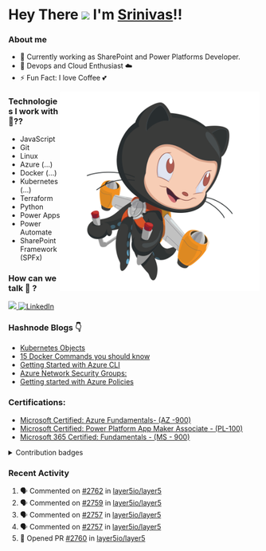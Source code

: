#  Hey There <img src="https://github.com/TheDudeThatCode/TheDudeThatCode/blob/master/Assets/Hi.gif" width="29px"> I'm [Srinivas](https://www.linkedin.com/in/srinivas-karnati)!!

### About me




- 🔭 Currently working as SharePoint and Power Platforms Developer.
- 🌱 Devops and Cloud Enthusiast ☁️
- ⚡ Fun Fact: I love Coffee  💕

<img align="right" alt="PNG" src="https://github.com/karnatisrinivas/karnatisrinivas/blob/main/cat.png" width="400" height="400" />

### Technologies I work with 🤔??
- JavaScript
- Git
- Linux
- Azure (...)
- Docker (...)
- Kubernetes (...)
- Terraform
- Python
- Power Apps
- Power Automate
- SharePoint Framework (SPFx)

### How can we talk 💬 ?

<a href="https://twitter.com/__karnati"><img src="https://img.shields.io/twitter/follow/__karnati?color=blue&label=%40__karnati&logo=twitter&style=for-the-badge" height="30"> </a>
   <a href="https://www.linkedin.com/in/srinivas-karnati"><img alt="LinkedIn" title="LinkedIn" src="https://img.shields.io/badge/-LinkedIn-blue?style=for-the-badge&logo=Linkedin&logoColor=white" height="30"/></a>

<!-- <p align="center">
	<img width="48%" src="https://github-readme-stats.vercel.app/api?username=karnatisrinivas&show_icons=true&theme=dark" />
  <img width="48%" src="https://github-readme-streak-stats.herokuapp.com/?user=karnatisrinivas&theme=dark" />
</p>
 -->
### Hashnode Blogs 👇
<!-- HASHNODE_BLOG:START -->
- [Kubernetes Objects](https://srinivaskarnati.hashnode.dev/kubernetes-objects-cl1egvhbs01e5cznv62fd3i1n)
- [15 Docker Commands you should know](https://srinivaskarnati.hashnode.dev/15-docker-commands-you-should-know-cl0hqto7h030w28nv1gzccime)
- [Getting Started with Azure CLI](https://srinivaskarnati.hashnode.dev/getting-started-with-azure-cli-cl0cilygk04hv2rnvhmli5e5s)
- [Azure Network Security Groups:](https://srinivaskarnati.hashnode.dev/azure-network-security-groups-cl06s1mn10g8zudnvgtcl8tzv)
- [Getting started with Azure Policies](https://srinivaskarnati.hashnode.dev/getting-started-with-azure-policies-ckzy3ener000e8lnv4gkzddnk)
<!-- HASHNODE_BLOG:END -->

### Certifications:

- [Microsoft Certified: Azure Fundamentals- (AZ -900)](https://www.credly.com/badges/2af168c1-1c47-4f2c-a378-16e972b31cd2/public_url)
- [Microsoft Certified: Power Platform App Maker Associate - (PL-100)](https://www.credly.com/badges/0ab34c2c-254f-49da-8ce2-ca44d1a2242c/public_url)
- [Microsoft 365 Certified: Fundamentals - (MS - 900)](https://www.credly.com/badges/d296e48a-4db1-4236-a6cb-ed1f0d19f30e/public_url)

<details>
  <summary>Contribution badges</summary>
  <p align ="center">
     <img src="https://github-readme-stats.vercel.app/api?username=karnatisrinivas&show_icons=true&locale=en" alt="pradumnasaraf" width="48%"/>
     <img src ="https://github-readme-streak-stats.herokuapp.com?user=karnatisrinivas" alt="pradumnasaraf" width="48%"/>
  </p>
</details>

### Recent Activity
<!--START_SECTION:activity-->
1. 🗣 Commented on [#2762](https://github.com/layer5io/layer5/issues/2762) in [layer5io/layer5](https://github.com/layer5io/layer5)
2. 🗣 Commented on [#2759](https://github.com/layer5io/layer5/issues/2759) in [layer5io/layer5](https://github.com/layer5io/layer5)
3. 🗣 Commented on [#2757](https://github.com/layer5io/layer5/issues/2757) in [layer5io/layer5](https://github.com/layer5io/layer5)
4. 🗣 Commented on [#2757](https://github.com/layer5io/layer5/issues/2757) in [layer5io/layer5](https://github.com/layer5io/layer5)
5. 💪 Opened PR [#2760](https://github.com/layer5io/layer5/pull/2760) in [layer5io/layer5](https://github.com/layer5io/layer5)
<!--END_SECTION:activity-->
